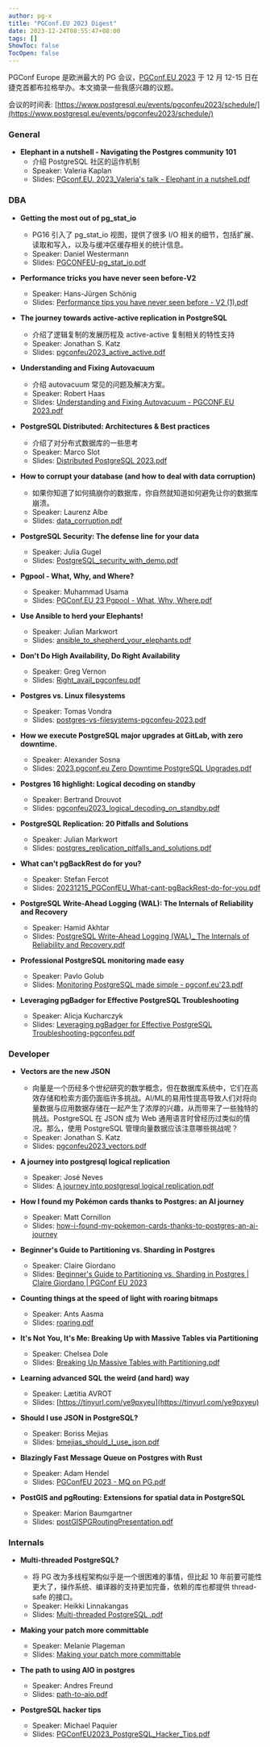 ```yaml
---
author: pg-x
title: "PGConf.EU 2023 Digest"
date: 2023-12-24T08:55:47+08:00
tags: []
ShowToc: false
TocOpen: false
---
```


PGConf Europe 是欧洲最大的 PG 会议，[PGConf.EU 2023](https://2023.pgconf.eu/) 于 12 月 12-15 日在捷克首都布拉格举办。本文摘录一些我感兴趣的议题。

会议的时间表: [https://www.postgresql.eu/events/pgconfeu2023/schedule/](https://www.postgresql.eu/events/pgconfeu2023/schedule/)

### General

- **Elephant in a nutshell - Navigating the Postgres community 101**
    - 介绍 PostgreSQL 社区的运作机制
    - Speaker: Valeria Kaplan
    - Slides: [PGconf.EU. 2023_Valeria's talk - Elephant in a nutshell.pdf](https://www.postgresql.eu/events/pgconfeu2023/sessions/session/4855/slides/451/PGconf.EU.%202023_Valeria's%20talk%20-%20Elephant%20in%20a%20nutshell.pdf)


### DBA

- **Getting the most out of pg_stat_io**
    - PG16 引入了 pg_stat_io 视图，提供了很多 I/O 相关的细节，包括扩展、读取和写入，以及与缓冲区缓存相关的统计信息。
    - Speaker: Daniel Westermann
    - Slides: [PGCONFEU-pg_stat_io.pdf](https://www.postgresql.eu/events/pgconfeu2023/sessions/session/4774/slides/402/P-DBI-E-20231216-PGCONFEU-pg_stat_io.pdf)

- **Performance tricks you have never seen before-V2**
    - Speaker: Hans-Jürgen Schönig
    - Slides: [Performance tips you have never seen before - V2 (1).pdf](https://www.postgresql.eu/events/pgconfeu2023/sessions/session/4706/slides/437/Performance%20tips%20you%20have%20never%20seen%20before%20-%20V2%20(1).pdf)

- **The journey towards active-active replication in PostgreSQL**
    - 介绍了逻辑复制的发展历程及 active-active 复制相关的特性支持
    - Speaker: Jonathan S. Katz
    - Slides: [pgconfeu2023_active_active.pdf](https://www.postgresql.eu/events/pgconfeu2023/sessions/session/4783/slides/434/pgconfeu2023_active_active.pdf)

- **Understanding and Fixing Autovacuum**
    - 介绍 autovacuum 常见的问题及解决方案。
    - Speaker: Robert Haas
    - Slides: [Understanding and Fixing Autovacuum - PGCONF.EU 2023.pdf](https://www.postgresql.eu/events/pgconfeu2023/sessions/session/4847/slides/432/Understanding%20and%20Fixing%20Autovacuum%20-%20PGCONF.EU%202023.pdf)

- **PostgreSQL Distributed: Architectures & Best practices**
    - 介绍了对分布式数据库的一些思考
    - Speaker: Marco Slot
    - Slides: [Distributed PostgreSQL 2023.pdf](https://www.postgresql.eu/events/pgconfeu2023/sessions/session/4826/slides/416/Distributed%20PostgreSQL%202023.pdf)

- **How to corrupt your database (and how to deal with data corruption)**
    - 如果你知道了如何搞崩你的数据库，你自然就知道如何避免让你的数据库崩溃。
    - Speaker: Laurenz Albe
    - Slides: [data_corruption.pdf](https://www.postgresql.eu/events/pgconfeu2023/sessions/session/4602/slides/406/data_corruption.pdf)

- **PostgreSQL Security: The defense line for your data**
    - Speaker: Julia Gugel
    - Slides: [PostgreSQL_security_with_demo.pdf](https://www.postgresql.eu/events/pgconfeu2023/sessions/session/4707/slides/444/P-DBI-E-20231214-PostgreSQL_security_with_demo.pdf)

- **Pgpool - What, Why, and Where?**
    - Speaker: Muhammad Usama
    - Slides: [PGConf.EU 23 Pgpool - What, Why, Where.pdf](https://www.postgresql.eu/events/pgconfeu2023/sessions/session/4808/slides/449/PGConf.EU%2023%20Pgpool%20-%20What,%20Why,%20Where.pdf)

- **Use Ansible to herd your Elephants!**
    - Speaker: Julian Markwort
    - Slides: [ansible_to_shepherd_your_elephants.pdf](https://www.postgresql.eu/events/pgconfeu2023/sessions/session/4942/slides/405/ansible_to_shepherd_your_elephants.pdf)

- **Don't Do High Availability, Do Right Availability**
    - Speaker: Greg Vernon
    - Slides: [Right_avail_pgconfeu.pdf](https://www.postgresql.eu/events/pgconfeu2023/sessions/session/4929/slides/413/Right_avail_pgconfeu.pdf)

- **Postgres vs. Linux filesystems**
    - Speaker: Tomas Vondra
    - Slides: [postgres-vs-filesystems-pgconfeu-2023.pdf](https://www.postgresql.eu/events/pgconfeu2023/sessions/session/4670/slides/436/postgres-vs-filesystems-pgconfeu-2023.pdf)

- **How we execute PostgreSQL major upgrades at GitLab, with zero downtime.**
    - Speaker: Alexander Sosna
    - Slides: [2023.pgconf.eu Zero Downtime PostgreSQL Upgrades.pdf](https://www.postgresql.eu/events/pgconfeu2023/sessions/session/4791/slides/439/2023.pgconf.eu%20Zero%20Downtime%20PostgreSQL%20Upgrades.pdf)

- **Postgres 16 highlight: Logical decoding on standby**
    - Speaker: Bertrand Drouvot
    - Slides: [pgconfeu2023_logical_decoding_on_standby.pdf](https://www.postgresql.eu/events/pgconfeu2023/sessions/session/4867/slides/433/pgconfeu2023_logical_decoding_on_standby.pdf)

- **PostgreSQL Replication: 20 Pitfalls and Solutions**
    - Speaker: Julian Markwort
    - Slides: [postgres_replication_pitfalls_and_solutions.pdf](https://www.postgresql.eu/events/pgconfeu2023/sessions/session/4937/slides/417/postgres_replication_pitfalls_and_solutions.pdf)

- **What can't pgBackRest do for you?**
    - Speaker: Stefan Fercot
    - Slides: [20231215_PGConfEU_What-cant-pgBackRest-do-for-you.pdf](https://www.postgresql.eu/events/pgconfeu2023/sessions/session/4698/slides/423/20231215_PGConfEU_What-cant-pgBackRest-do-for-you.pdf)

- **PostgreSQL Write-Ahead Logging (WAL): The Internals of Reliability and Recovery**
    - Speaker: Hamid Akhtar
    - Slides: [PostgreSQL Write-Ahead Logging (WAL)_ The Internals of Reliability and Recovery.pdf](https://www.postgresql.eu/events/pgconfeu2023/sessions/session/4896/slides/429/Hamid%20Akhtar%20-%20PostgreSQL%20Write-Ahead%20Logging%20(WAL)_%20The%20Internals%20of%20Reliability%20and%20Recovery.pdf)

- **Professional PostgreSQL monitoring made easy**
    - Speaker: Pavlo Golub
    - Slides: [Monitoring PostgreSQL made simple - pgconf.eu'23.pdf](https://www.postgresql.eu/events/pgconfeu2023/sessions/session/4696/slides/426/Monitoring%20PostgreSQL%20made%20simple%20-%20pgconf.eu'23.pdf)

- **Leveraging pgBadger for Effective PostgreSQL Troubleshooting**
    - Speaker: Alicja Kucharczyk
    - Slides: [Leveraging pgBadger for Effective PostgreSQL Troubleshooting-pgconfeu.pdf](https://www.postgresql.eu/events/pgconfeu2023/sessions/session/4720/slides/421/Leveraging%20pgBadger%20for%20Effective%20PostgreSQL%20Troubleshooting-pgconfeu.pdf)

### Developer

- **Vectors are the new JSON**
    - 向量是一个历经多个世纪研究的数学概念，但在数据库系统中，它们在高效存储和检索方面仍面临许多挑战。AI/ML的易用性提高导致人们对将向量数据与应用数据存储在一起产生了浓厚的兴趣，从而带来了一些独特的挑战。PostgreSQL 在 JSON 成为 Web 通用语言时曾经历过类似的情况。那么，使用 PostgreSQL 管理向量数据应该注意哪些挑战呢？
    - Speaker: Jonathan S. Katz
    - Slides: [pgconfeu2023_vectors.pdf](https://www.postgresql.eu/events/pgconfeu2023/sessions/session/4592/slides/435/pgconfeu2023_vectors.pdf)

- **A journey into postgresql logical replication**
    - Speaker: José Neves
    - Slides: [A journey into postgresql logical replication.pdf](https://www.postgresql.eu/events/pgconfeu2023/sessions/session/4773/slides/427/A%20journey%20into%20postgresql%20logical%20replication.pdf)

- **How I found my Pokémon cards thanks to Postgres: an AI journey**
    - Speaker: Matt Cornillon
    - Slides: [how-i-found-my-pokemon-cards-thanks-to-postgres-an-ai-journey](https://github.com/Matthieu68857/how-i-found-my-pokemon-cards-thanks-to-postgres-an-ai-journey)

- **Beginner's Guide to Partitioning vs. Sharding in Postgres**
    - Speaker: Claire Giordano
    - Slides: [Beginner's Guide to Partitioning vs. Sharding in Postgres | Claire Giordano | PGConf EU 2023](https://speakerdeck.com/clairegiordano/beginners-guide-to-partitioning-vs-sharding-in-postgres-claire-giordano-pgconf-eu-2023)

- **Counting things at the speed of light with roaring bitmaps**
    - Speaker: Ants Aasma
    - Slides: [roaring.pdf](https://www.postgresql.eu/events/pgconfeu2023/sessions/session/4762/slides/408/roaring.pdf)

- **It's Not You, It's Me: Breaking Up with Massive Tables via Partitioning**
    - Speaker: Chelsea Dole
    - Slides: [Breaking Up Massive Tables with Partitioning.pdf](https://www.postgresql.eu/events/pgconfeu2023/sessions/session/4699/slides/438/Breaking%20Up%20Massive%20Tables%20with%20Partitioning.pdf)

- **Learning advanced SQL the weird (and hard) way**
    - Speaker: Lætitia AVROT
    - Slides: [https://tinyurl.com/ye9pxyeu](https://tinyurl.com/ye9pxyeu)

- **Should I use JSON in PostgreSQL?**
    - Speaker: Boriss Mejias
    - Slides: [bmejias_should_I_use_json.pdf](https://www.postgresql.eu/events/pgconfeu2023/sessions/session/4900/slides/441/bmejias_should_I_use_json.pdf)

- **Blazingly Fast Message Queue on Postgres with Rust**
    - Speaker: Adam Hendel
    - Slides: [PGConfEU 2023 - MQ on PG.pdf](https://www.postgresql.eu/events/pgconfeu2023/sessions/session/4891/slides/422/PGConfEU%202023%20-%20MQ%20on%20PG.pdf)

- **PostGIS and pgRouting: Extensions for spatial data in PostgreSQL**
    - Speaker: Marion Baumgartner
    - Slides: [postGISPGRoutingPresentation.pdf](https://www.postgresql.eu/events/pgconfeu2023/sessions/session/4828/slides/440/postGISPGRoutingPresentation.pdf)

### Internals

- **Multi-threaded PostgreSQL?**
    - 将 PG 改为多线程架构似乎是一个很困难的事情，但比起 10 年前要可能性更大了，操作系统、编译器的支持更加完备，依赖的库也都提供 thread-safe 的接口。
    - Speaker: Heikki Linnakangas
    - Slides: [Multi-threaded PostgreSQL .pdf](https://www.postgresql.eu/events/pgconfeu2023/sessions/session/4845/slides/407/Multi-threaded%20PostgreSQL%20.pdf)

- **Making your patch more committable**
    - Speaker: Melanie Plageman
    - Slides: [Making your patch more committable](https://speakerdeck.com/melanieplageman/making-your-patch-more-committable)

- **The path to using AIO in postgres**
    - Speaker: Andres Freund
    - Slides: [path-to-aio.pdf](https://anarazel.de/talks/2023-12-14-pgconf-eu-path-to-aio/path-to-aio.pdf)

- **PostgreSQL hacker tips**
    - Speaker: Michael Paquier
    - Slides: [PGConfEU2023_PostgreSQL_Hacker_Tips.pdf](https://www.postgresql.eu/events/pgconfeu2023/sessions/session/4859/slides/399/PGConfEU2023_PostgreSQL_Hacker_Tips.pdf)
